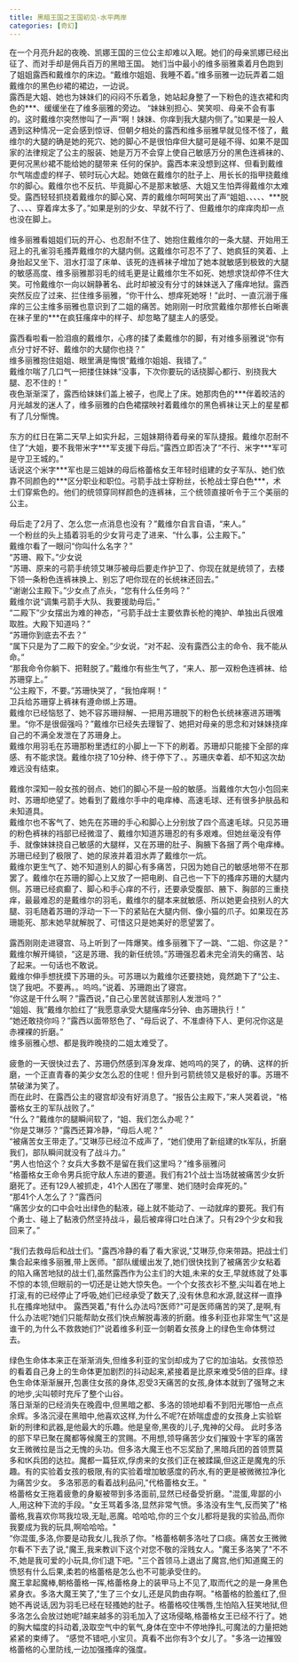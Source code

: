 ```yaml
---
title: 黑暗王国之王国初见-水平两岸
categories: [奇幻]
---
```


在一个月亮升起的夜晚、凯娜王国的三位公主却难以入眠。她们的母亲凯娜已经出征了、而对手却是佣兵百万的黑暗王国。 她们当中最小的维多丽雅乘着月色跑到了姐姐露西和戴维尔的床边。“戴维尔姐姐、我睡不着。”维多丽雅一边玩弄着二姐戴维尔的黑色纱裙的裙边，一边说。<br>露西是大姐、她也为妹妹们的闷闷不乐着急，她站起身整了一下粉色的连衣裙和肉色的\*\*\*、缓缓坐在了维多丽雅的旁边。 “妹妹别担心、笑笑呗、母亲不会有事的。这时戴维尔突然惨叫了一声“啊！妹妹、你痒到我大腿内侧了。”如果是一般人遇到这种情况一定会感到惊讶、但朝夕相处的露西和维多丽雅早就见怪不怪了，戴维尔的大腿的确是她的死穴、她的脚心不是很怕痒但大腿可是碰不得、如果不是国家的法律规定了公主的服装、她是万万不会穿上使自己敏感万分的黑色连裤袜的、更何况黑纱裙不能给她的腿带来 任何的保护。露西本来没想到这样、但看到戴维尔气喘虚虚的样子、顿时玩心大起。她做在戴维尔的肚子上、用长长的指甲挠戴维尔的脚心。戴维尔也不反抗、毕竟脚心不是那末敏感、大姐又生怕弄得戴维尔太难受。露西轻轻抓挠着戴维尔的脚心窝、弄的戴维尔呵呵笑出了声“姐姐、、、、、\*\*\*脱了、、、、穿着痒太多了。”如果是别的少女、早就不行了、但戴维尔的痒痒肉却一点也没在脚上。<br><br>维多丽雅看姐姐们玩的开心、也忍耐不住了、她抱住戴维尔的一条大腿、开始用王冠上的孔雀羽毛搔弄戴维尔的大腿内侧。这戴维尔可忍不了了、她疯狂的笑着、上身抬起又坐下、泪水打湿了床单、该死的连裤袜子增加了她本就敏感到极致的大腿的敏感高度、维多丽雅那羽毛的绒毛更是让戴维尔生不如死、她想求饶却停不住大笑。可怜戴维尔一向以娴静著名、此时却被没有分寸的妹妹送入了瘙痒地狱。露西突然反应了过来、拦住维多丽雅，“你干什么、想痒死她呀！”此时、一直沉溺于瘙痒的三公主维多丽雅也意识到了二姐的痛苦。她刚刚一时欣赏戴维尔那修长白晰裹在袜子里的\*\*\*在疯狂瘙痒中的样子、却忽略了腿主人的感受。<br><br>露西看啦看一脸泪痕的戴维尔，心疼的揉了柔戴维尔的脚，有对维多丽雅说“你有点分寸好不好、戴维尔的大腿你也挠？”<br>维多丽雅抱住姐姐、眼里满是悔恨“戴维尔姐姐、我错了。”<br>戴维尔喘了几口气一把搂住妹妹“没事，下次你要玩的话挠脚心都行、别挠我大腿、忍不住的！”<br>夜色渐渐深了，露西给妹妹们盖上被子，也爬上了床。她那肉色的\*\*\*伴着皎洁的月光越发的迷人了，维多丽雅的白色裙摆映衬着戴维尔的黑色裤袜让天上的星星都有了几分惭愧。<br><br>东方的红日在第二天早上如实升起，三姐妹期待着母亲的军队捷报。戴维尔忍耐不住了“大姐，要不我带米字\*\*\*军支援下母后。”露西立即否决了“不行、米字\*\*\*军可是守卫王城的。”<br>话说这个米字\*\*\*军也是三姐妹的母后格蕾格女王年轻时组建的女子军队、她们依靠不同颜色的\*\*\*区分职业和职位。弓箭手战士穿粉丝，长枪战士穿白色\*\*\*，术士们穿紫色的。他们的统领穿同样颜色的连裤袜，三个统领直接听令于三个美丽的公主。<br><br>母后走了2月了、怎么您一点消息也没有？”戴维尔自言自语，“来人。”<br>一个粉丝的头上插着羽毛的少女背弓走了进来、“什么事，公主殿下。”<br>戴维尔看了一眼问“你叫什么名字？”<br>“苏珊、殿下。”少女说<br>“苏珊、原来的弓箭手统领艾琳莎被母后要走作护卫了、你现在就是统领了，去楼下领一条粉色连裤袜换上、别忘了吧你现在的长统袜还回去。”<br>“谢谢公主殿下。”少女点了点头，“您有什么任务吗？”<br>戴维尔说“调集弓箭手大队、我要援助母后。”<br>“二殿下”少女摆出为难的神态，“弓箭手战士主要依靠长枪的掩护、单独出兵很难取胜。大殿下知道吗？”<br>“苏珊你到底去不去？”<br>“属下只是为了二殿下的安全。”少女说，“对不起、没有露西公主的命令、我不能从命。”<br>“那我命令你躺下、把鞋脱了。”戴维尔有些生气了，“来人、那一双粉色连裤袜、给苏珊穿上。”<br>“公主殿下，不要。”苏珊快哭了，“我怕痒啊！”<br>卫兵给苏珊穿上裤袜有遵命绑上苏珊。<br>戴维尔已经恼怒了、她不容苏珊辩解、一把用苏珊脱下的粉色长统袜塞进苏珊嘴里。“你不是很倔强吗？”戴维尔已经失去理智了、她把对母亲的思念和对妹妹挠痒自己的不满全发泄在了苏珊身上。<br>戴维尔用羽毛在苏珊那粉里透红的小脚上一下下的刷着。苏珊却只能接下全部的痒感、有不能求饶。戴维尔挠了10分种、终于停下了、。苏珊庆幸着、却不知这次劫难远没有结束。<br><br>戴维尔深知一般女孩的弱点、她们的脚心不是一般的敏感。当戴维尔大包小包回来时、苏珊却绝望了。她看到了戴维尔手中的电痒棒、高速毛球、还有很多护肤品和未知道具。<br>戴维尔也不客气了、她先在苏珊的手心和脚心上分别放了四个高速毛球。只见苏珊的粉色裤袜的裆部已经微湿了、戴维尔知道苏珊忍的有多艰难。但她丝毫没有停手、就像妹妹挠自己敏感的大腿样，又在苏珊的肚子、胸腋下各捆了两个电痒棒。苏珊已经到了极限了、她的尿液并着泪水弄了戴维尔一炕。<br>戴维尔更生气了、她不知道别人的脚心有多痛苦，只因为她自己的敏感地带不在那罢了。戴维尔在苏珊的脚心上又放了一把电刷、自己也一下下的搔痒苏珊的大腿内侧。苏珊已经疯癫了、脚心和手心痒的不行，还要承受腹部、腋下、胸部的三重挠痒，最最难忍的是戴维尔的羽毛，戴维尔的腿本来就敏感、所以她更会挠别人的大腿、羽毛随着苏珊的浮动一下一下的紧贴在大腿内侧、像小猫的爪子。如果现在苏珊能死、那末她早就解脱了、可惜这只是她美好的愿望罢了。<br><br>露西刚刚走进寝宫、马上听到了一阵爆笑。维多丽雅下了一跳、“二姐、你这是？”<br>戴维尔解开绳锁，“这是苏珊、我的新任统领。”苏珊强忍着未完全消失的痛苦、站了起来。一句话也不敢说。<br>戴维尔伸手想抚摸下苏珊的头。可苏珊以为戴维尔还要挠她，竟然跪下了“公主、饶了我吧。不要再。。呜呜。”说着、苏珊跑出了寝宫。<br>“你这是干什么啊？”露西说，”自己心里苦就该那别人发泄吗？”<br>“姐姐、我”戴维尔脸红了“我愿意承受大腿瘙痒5分钟、由苏珊执行！”<br>“她还敢挠你吗？”露西以面带怒色了、“母后说了、不准虐待下人、更何况你这是赤裸裸的折磨。”<br>维多丽雅心想、都是我昨晚挠的二姐太难受了。<br><br>疲惫的一天很快过去了、苏珊仍然感到浑身发痒、她呜呜的哭了，的确、这样的折磨，一个正直青春的美少女怎么忍的住呢！但升到弓箭统领又是极好的事。苏珊不禁破涕为笑了。<br>而在此时、在露西公主的寝宫却没有好消息了。“报告公主殿下，”来人哭着说，“格蕾格女王的军队战败了。”<br>“什么？”戴维尔的腿瞬间软了，“姐、我们怎么办呢？”<br>“你是艾琳莎？”露西还算冷静，“母后人呢？”<br>“被痛苦女王带走了。”艾琳莎已经泣不成声了，“她们使用了新组建的tk军队，折磨我们，部队瞬间就没有了战斗力。”<br>“男人也怕这个？女兵大多数不是留在我们这里吗？”维多丽雅问<br>“格蕾格女王命令男兵扼守敌人东进的要道。我们有21个战士当场就被痛苦少女折磨死了。还有129人被抓走，41个人困在了哪里、她们随时会痒死的。”<br>“那41个人怎么了？”露西问<br>“痛苦少女的口中会吐出绿色的黏液，碰上就不能动了、一动就痒的要死。我们有个勇士、碰上了黏液仍然坚持战斗，最后被痒得口吐白沫了。只有29个少女和我回来了。”<br><br>“我们去救母后和战士们。"露西冷静的看了看大家说,"艾琳莎,你来带路。把战士们集合起来维多丽雅,带上医师。"部队缓缓出发了,她们很快找到了被痛苦少女粘着的陷入痛苦地狱的战士们,虽然露西作为公主们的大姐,未来的女王,早就练就了处事不惊的本领,但眼前的一切还是让她大惊失色。一个个女孩衣衫不整,尖叫着在地上打滚,有的已经停止了呼吸,她们已经承受了数天了,没有休息和水源,就这样一直挣扎在搔痒地狱中。 露西哭着,"有什么办法吗?医师?"可是医师痛苦的哭了,是啊,有什么办法呢?她们只能帮助女孩们快点解脱毒液的折磨。维多利亚也非常生气"这是谁干的,为什么不救救她们?"说着维多利亚一剑朝着女孩身上的绿色生命体劈过去。<br><br>绿色生命体本来正在渐渐消失,但维多利亚的宝剑却成为了它的加油站。女孩惊恐的看着自己身上的生命体更加剧烈的抖动起来,紧接着是比原来难受5倍的巨痒。绿色生命体渐渐展开,包裹住女孩的身体,忍受3天痛苦的女孩,身体本就到了强弩之末的地步,尖叫顿时充斥了整个山谷。<br>落日渐渐的已经消失在晚霞中,但黑暗之都、多洛的领地却看不到阳光哪怕一点点余辉。多洛沉浸在黑暗中,他喜欢这样,为什么不呢?在娇喘虚虚的女孩身上实验崭新的刑律和武器,是他最大的乐趣。他是皇帝,黑夜的儿子,鬼神的父母。 此时多洛的部下早已聚在魔都等候魔王的赏赐。不用想,领导痛苦少女们摧毁十字军的痛苦女王微微拉是当之无愧的头功。但多洛大魔王也不忘奖励了,黑暗兵团的首领贾莫多和tK兵团的达拉。魔都一篇狂欢,俘虏来的女孩们正在被蹂躏,但这正是魔鬼的乐趣。有的实验着女孩的极限,有的实验着增加敏感度的药水,有的更是被微微拉净化为痛苦少女。 多洛邪恶的看着战利品问,"代格蕾格女王。"<br>格蕾格女王拖着疲惫的身躯被带到多洛面前,显然已经备受折磨。"混蛋,卑鄙的小人,用这种下流的手段。"女王骂着多洛,显然非常气愤。多洛没有生气,反而笑了"格蕾格,我喜欢你骂我垃圾,无耻,恶魔。哈哈哈,你的三个女儿都将是我的实验品,而你我要成为我的玩具,啊哈哈哈。"<br>“你混蛋,多洛,你要是动我女儿,我杀了你。"格蕾格朝多洛吐了口痰。痛苦女王微微尔看不下去了说,"魔王,我来教训下这个对您不敬的淫贱女人。"魔王多洛笑了"不不不,她是我可爱的小玩具,你们退下吧。"三个首领马上退出了魔宫,他们知道魔王的愤怒有什么后果,柔若的格蕾格是怎么也不可能承受住的。<br>魔王拿起魔棒,朝格蕾格一挥,格蕾格身上的装甲马上不见了,取而代之的是一身黑色紧身衣。多洛大魔王笑了,"生了三个女儿,还是风韵由存啊。"格蕾格的脸羞红了,但她不再说话,因为羽毛已经在轻搔她的肚子。格蕾格咬住嘴唇,生怕陷入狂笑地狱,但多洛怎么会放过她呢?越来越多的羽毛加入了这场侵略,格蕾格女王已经不行了。她的胸大幅度的抖动着,汲取空气中的氧气,身体在空中不停地挣扎,可魔法的力量把她紧紧的束缚了。 “感觉不错吧,小宝贝。真看不出你有3个女儿了。"多洛一边摧毁格蕾格的心里防线,一边加强搔痒的强度。